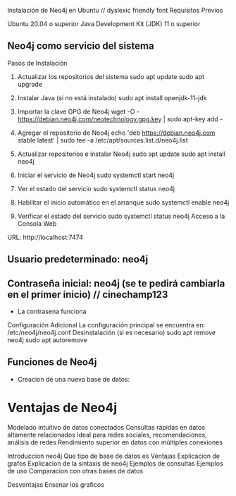 Instalación de Neo4j en Ubuntu
// dyslexic friendly font
Requisitos Previos

Ubuntu 20.04 o superior
Java Development Kit (JDK) 11 o superior

## Neo4j como servicio del sistema

Pasos de Instalación

1. Actualizar los repositorios del sistema
   sudo apt update
   sudo apt upgrade
2. Instalar Java (si no está instalado)
   sudo apt install openjdk-11-jdk
3. Importar la clave GPG de Neo4j
   wget -O - https://debian.neo4j.com/neotechnology.gpg.key | sudo apt-key add -
4. Agregar el repositorio de Neo4j
   echo 'deb https://debian.neo4j.com stable latest' | sudo tee -a /etc/apt/sources.list.d/neo4j.list
5. Actualizar repositorios e instalar Neo4j
   sudo apt update
   sudo apt install neo4j

6. Iniciar el servicio de Neo4j
   sudo systemctl start neo4j
7. Ver el estado del servicio
   sudo systemctl status neo4j

8. Habilitar el inicio automático en el arranque
   sudo systemctl enable neo4j
9. Verificar el estado del servicio
   sudo systemctl status neo4j
   Acceso a la Consola Web

URL: http://localhost:7474

## Usuario predeterminado: neo4j

## Contraseña inicial: neo4j (se te pedirá cambiarla en el primer inicio) // cinechamp123

- La contrasena funciona

Configuración Adicional
La configuración principal se encuentra en:
/etc/neo4j/neo4j.conf
Desinstalación (si es necesario)
sudo apt remove neo4j
sudo apt autoremove

## Funciones de Neo4j

- Creacion de una nueva base de datos:

# Ventajas de Neo4j

Modelado intuitivo de datos conectados
Consultas rápidas en datos altamente relacionados
Ideal para redes sociales, recomendaciones, análisis de redes
Rendimiento superior en datos con múltiples conexiones

Introduccion neo4j
Que tipo de base de datos es
Ventajas
Explicacion de grafos
Explicacion de la sintaxis de neo4j
Ejemplos de consultas
Ejemplos de uso
Comparacion con otras bases de datos

Desventajas
Ensenar los graficos
